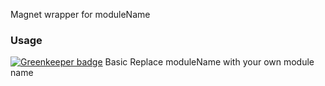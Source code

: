 Magnet wrapper for moduleName

### Usage

[![Greenkeeper badge](https://badges.greenkeeper.io/Magnetjs/magnet-caporal.svg)](https://greenkeeper.io/)
Basic
Replace moduleName with your own module name
